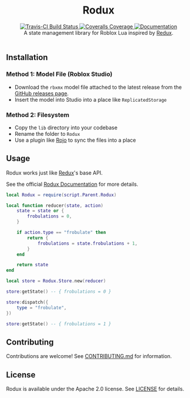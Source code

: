 <h1 align="center">Rodux</h1>
<div align="center">
	<a href="https://travis-ci.org/Roblox/rodux">
		<img src="https://api.travis-ci.org/Roblox/rodux.svg?branch=master" alt="Travis-CI Build Status" />
	</a>
	<a href="https://coveralls.io/github/Roblox/rodux?branch=master">
		<img src="https://coveralls.io/repos/github/Roblox/rodux/badge.svg?branch=master" alt="Coveralls Coverage" />
	</a>
	<a href="https://roblox.github.io/rodux">
		<img src="https://img.shields.io/badge/docs-website-green.svg" alt="Documentation" />
	</a>
</div>

<div align="center">
	A state management library for Roblox Lua inspired by <a href="https://redux.js.org">Redux</a>.
</div>

<div>&nbsp;</div>

## Installation

### Method 1: Model File (Roblox Studio)
* Download the `rbxmx` model file attached to the latest release from the [GitHub releases page](https://github.com/Roblox/rodux/releases).
* Insert the model into Studio into a place like `ReplicatedStorage`

### Method 2: Filesystem
* Copy the `lib` directory into your codebase
* Rename the folder to `Rodux`
* Use a plugin like [Rojo](https://github.com/LPGhatguy/rojo) to sync the files into a place

## Usage
Rodux works just like [Redux](https://redux.js.org)'s base API.

See the official [Rodux Documentation](https://roblox.github.io/rodux/) for more details.

```lua
local Rodux = require(script.Parent.Rodux)

local function reducer(state, action)
	state = state or {
		frobulations = 0,
	}

	if action.type == "frobulate" then
		return {
			frobulations = state.frobulations + 1,
		}
	end

	return state
end

local store = Rodux.Store.new(reducer)

store:getState() -- { frobulations = 0 }

store:dispatch({
	type = "frobulate",
})

store:getState() -- { frobulations = 1 }
```

## Contributing
Contributions are welcome! See [CONTRIBUTING.md](CONTRIBUTING.md) for information.

## License
Rodux is available under the Apache 2.0 license. See [LICENSE](LICENSE) for details.
